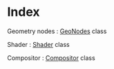 # Index

Geometry nodes : [GeoNodes](/docs/GeoNodes/GeoNodes.md) class

Shader : [Shader](/docs/GeoNodes/GeoNodes.md) class

Compositor : [Compositor](/docs/GeoNodes/GeoNodes.md) class


